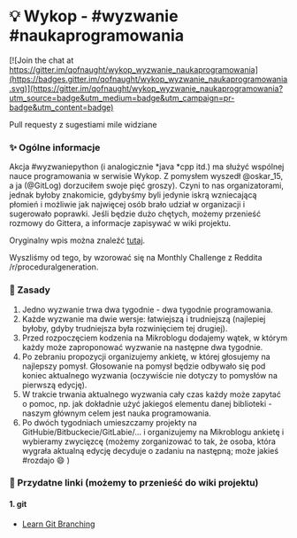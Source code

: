 # :bulb: Wykop - #wyzwanie #naukaprogramowania

[![Join the chat at https://gitter.im/qofnaught/wykop_wyzwanie_naukaprogramowania](https://badges.gitter.im/qofnaught/wykop_wyzwanie_naukaprogramowania.svg)](https://gitter.im/qofnaught/wykop_wyzwanie_naukaprogramowania?utm_source=badge&utm_medium=badge&utm_campaign=pr-badge&utm_content=badge)

Pull requesty z sugestiami mile widziane

### :sparkles: Ogólne informacje

Akcja #wyzwaniepython (i analogicznie \*java \*cpp itd.) ma służyć wspólnej
nauce programowania w serwisie Wykop. Z pomysłem wyszedł @oskar_15, a ja (@GitLog) dorzuciłem swoje pięć groszy).
Czyni to nas organizatorami, jednak byłoby znakomicie, gdybyśmy byli jedynie iskrą wzniecającą płomień i możliwie jak
najwięcej osób brało udział w organizacji i sugerowało poprawki. Jeśli będzie dużo chętych, możemy przenieść rozmowy do Gittera,
a informacje zapisywać w wiki projektu.

Oryginalny wpis można znaleźć
[tutaj](http://www.wykop.pl/wpis/18410411/mirki-z-pod-naukaprogramowania-i-python-moze-bysmy/).

Wyszliśmy od tego, by wzorować się na Monthly Challenge z Reddita /r/proceduralgeneration.

### :book: Zasady

1. Jedno wyzwanie trwa dwa tygodnie - dwa tygodnie programowania.
2. Każde wyzwanie ma dwie wersje: łatwiejszą i trudniejszą (najlepiej byłoby, gdyby trudniejsza była rozwinięciem tej drugiej).
3. Przed rozpoczęciem kodzenia na Mikroblogu dodajemy wątek, w którym każdy może zaproponować wyzwanie na następne dwa tygodnie.
4. Po zebraniu propozycji organizujemy ankietę, w której głosujemy na najlepszy pomysł. Głosowanie na pomysł będzie odbywało się
pod koniec aktualnego wyzwania (oczywiście nie dotyczy to pomysłów na pierwszą edycję).
5. W trakcie trwania aktualnego wyzwania cały czas każdy może zapytać o pomoc, np. jak dokładnie użyć jakiegoś elementu
danej biblioteki - naszym głównym celem jest nauka programowania.
6. Po dwóch tygodniach umieszczamy projekty na GitHubie/Bitbuckecie/GitLabie/...
i organizujemy na Mikroblogu ankietę i wybieramy zwycięzcę (możemy zorganizować to tak, że osoba,
która wygrała aktualną edycję decyduje o zadaniu na następną; może jakieś #rozdajo :smile: )

### :link: Przydatne linki (możemy to przenieść do wiki projektu)

#### 1. git
* [Learn Git Branching](http://learngitbranching.js.org/)
